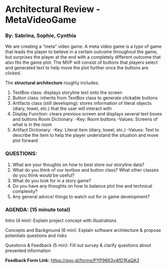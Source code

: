 # Architectural Review - MetaVideoGame
### By: Sabrina, Sophie, Cynthia

We are creating a “meta” video game. A meta video game is a type of game that leads the player to believe in a certain outcome throughout the game, but surprises the player at the end with a completely different outcome that also fits the game plot. 
The MVP will consist of buttons that players select and generated text to help move the plot further once the buttons are clicked. 

The **structural architecture** roughly includes: 
1. TextBox class: displays storyline text onto the screen
2. Button class: inherits from TextBox class to generate clickable buttons
3. Artifacts class (still developing): stores information of literal objects (diary, towel, etc.) that the user will interact with
4. Display Function: clears previous screen and displays several text boxes and buttons
Room Dictionary: 
   -Key: Room buttons
   -Values: Screens of what is in the room
5. Artifact Dictionary: 
   -Key: Literal item (diary, towel, etc.)
   -Values: Text to describe the item to help the player understand the situation and move plot forward

### QUESTIONS:
1. What are your thoughts on how to best store our storyline data?
2. What do you think of our textbox and button class? What other classes do you think would be useful?
3. What do you look for in a story game?
4. Do you have any thoughts on how to balance plot line and technical complexity?
5. Any general advice/ things to watch out for in game development?


### AGENDA: (15 minute total)

Intro (4 min): Explain project concept with illustrations

Concepts and Background (6 min): Explain software architecture & propose potentials questions and risks 

Questions & Feedback (5 min): Fill out survey & clarify questions about presented information

**Feedback Form Link:** https://goo.gl/forms/PYP9663v4fD1KaQA3

